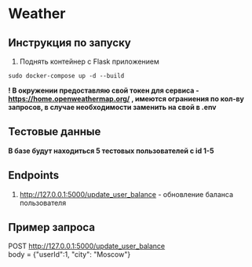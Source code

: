 # Weather

## Инструкция по запуску

1. Поднять контейнер с Flask приложением

```commandline
sudo docker-compose up -d --build
```
**! В окружении предоставляю свой токен для сервиса - https://home.openweathermap.org/ , имеются ограниения по кол-ву запросов, в случае необходимости заменить на свой в .env**

## Тестовые данные

**В базе будут находиться 5 тестовых пользователей с id 1-5**

## Endpoints

1. http://127.0.0.1:5000/update_user_balance - обновление баланса пользователя

## Пример запроса

POST http://127.0.0.1:5000/update_user_balance \
body = {"userId":1, "city": "Moscow"}
